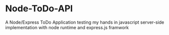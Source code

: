 # Node-ToDo-API
A Node/Express ToDo Application testing my hands in javascript server-side implementation with node runtime and express.js framwork
